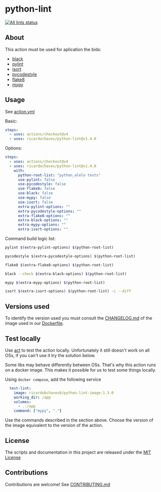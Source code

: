 # python-lint

<p align="left">
  <a href="https://github.com/ricardochaves/python-lint"><img alt="All lints status" src="https://github.com/ricardochaves/python-lint/workflows/all-lints/badge.svg"></a></p>

## About

This action must be used for aplication the bids:

- [black](https://github.com/psf/black)
- [pylint](https://www.pylint.org/)
- [isort](https://github.com/timothycrosley/isort)
- [pycodestyle](https://pycodestyle.readthedocs.io)
- [flake8](http://flake8.pycqa.org)
- [mypy](http://mypy-lang.org/)

## Usage

See [action.yml](action.yml)

Basic:

```yml
steps:
  - uses: actions/checkout@v4
  - uses: ricardochaves/python-lint@v1.4.0
```

Options:

```yml
steps:
  - uses: actions/checkout@v4
  - uses: ricardochaves/python-lint@v1.4.0
    with:
      python-root-list: "python_alelo tests"
      use-pylint: false
      use-pycodestyle: false
      use-flake8: false
      use-black: false
      use-mypy: false
      use-isort: false
      extra-pylint-options: ""
      extra-pycodestyle-options: ""
      extra-flake8-options: ""
      extra-black-options: ""
      extra-mypy-options: ""
      extra-isort-options: ""
```

Command build logic list:

```bash
pylint $(extra-pylint-options) $(python-root-list)

pycodestyle $(extra-pycodestyle-options) $(python-root-list)

flake8 $(extra-flake8-options) $(python-root-list)

black --check $(extra-black-options) $(python-root-list)

mypy $(extra-mypy-options) $(python-root-list)

isort $(extra-isort-options) $(python-root-list) -c --diff
```

## Versions used

To identify the version used you must consult the [CHANGELOG.md](https://github.com/ricardochaves/python-lint-image/blob/master/CHANGELOG.md) of the image used in our [Dockerfile](https://github.com/ricardochaves/python-lint-image/blob/master/Dockerfile).

## Test locally

Use [act](https://github.com/nektos/act) to test the action locally.
Unfortunately it still doesn't work on all OSs, if you can't use it try the solution below.

Some libs may behave differently between OSs.
That's why this action runs on a docker image. This makes it possible for us to test some things locally.

Using `docker compose`, add the following service

```yml
  test-lint:
    image: ricardobchaves6/python-lint-image:1.3.0
    working_dir: /app
    volumes:
      - .:/app
    command: ["mypy", "."]
```

Use the commands described in the section above. Choose the version of the image equivalent to the version of the action.

## License

The scripts and documentation in this project are released under the [MIT License](LICENSE)

## Contributions

Contributions are welcome! See [CONTRIBUTING.md](CONTRIBUTING.md)
